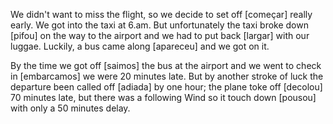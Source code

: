
We didn't want to miss the flight, so we decide to set off [começar]
really early. We got into the taxi at 6.am. But unfortunately the
taxi broke down [pifou] on the way to the airport and we had to put
back [largar] with our luggae. Luckily, a bus came along [apareceu]
and we got on it.

By the time we got off [saimos] the bus at the airport and we went to
check in [embarcamos] we were 20 minutes late. But by another stroke
of luck the departure been called off [adiada] by one hour; the plane
toke off [decolou] 70 minutes late, but there was a following Wind so
it touch down [pousou] with only a 50 minutes delay.
